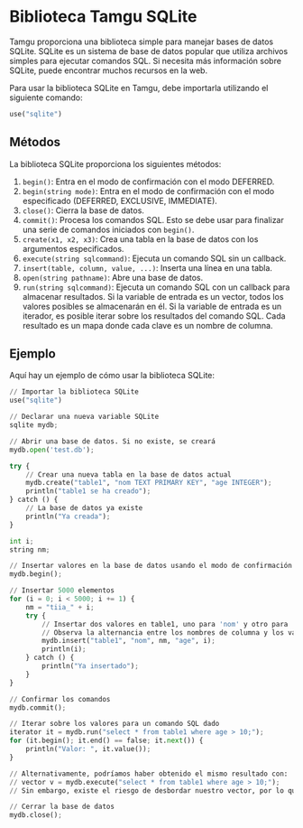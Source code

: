 # Biblioteca Tamgu SQLite

Tamgu proporciona una biblioteca simple para manejar bases de datos SQLite. SQLite es un sistema de base de datos popular que utiliza archivos simples para ejecutar comandos SQL. Si necesita más información sobre SQLite, puede encontrar muchos recursos en la web.

Para usar la biblioteca SQLite en Tamgu, debe importarla utilizando el siguiente comando:

```python
use("sqlite")
```

## Métodos

La biblioteca SQLite proporciona los siguientes métodos:

1. `begin()`: Entra en el modo de confirmación con el modo DEFERRED.
2. `begin(string mode)`: Entra en el modo de confirmación con el modo especificado (DEFERRED, EXCLUSIVE, IMMEDIATE).
3. `close()`: Cierra la base de datos.
4. `commit()`: Procesa los comandos SQL. Esto se debe usar para finalizar una serie de comandos iniciados con `begin()`.
5. `create(x1, x2, x3)`: Crea una tabla en la base de datos con los argumentos especificados.
6. `execute(string sqlcommand)`: Ejecuta un comando SQL sin un callback.
7. `insert(table, column, value, ...)`: Inserta una línea en una tabla.
8. `open(string pathname)`: Abre una base de datos.
9. `run(string sqlcommand)`: Ejecuta un comando SQL con un callback para almacenar resultados. Si la variable de entrada es un vector, todos los valores posibles se almacenarán en él. Si la variable de entrada es un iterador, es posible iterar sobre los resultados del comando SQL. Cada resultado es un mapa donde cada clave es un nombre de columna.

## Ejemplo

Aquí hay un ejemplo de cómo usar la biblioteca SQLite:

```python
// Importar la biblioteca SQLite
use("sqlite")

// Declarar una nueva variable SQLite
sqlite mydb;

// Abrir una base de datos. Si no existe, se creará
mydb.open('test.db');

try {
    // Crear una nueva tabla en la base de datos actual
    mydb.create("table1", "nom TEXT PRIMARY KEY", "age INTEGER");
    println("table1 se ha creado");
} catch () {
    // La base de datos ya existe
    println("Ya creada");
}

int i;
string nm;

// Insertar valores en la base de datos usando el modo de confirmación (más rápido)
mydb.begin();

// Insertar 5000 elementos
for (i = 0; i < 5000; i += 1) {
    nm = "tiia_" + i;
    try {
        // Insertar dos valores en table1, uno para 'nom' y otro para 'age'
        // Observa la alternancia entre los nombres de columna y los valores
        mydb.insert("table1", "nom", nm, "age", i);
        println(i);
    } catch () {
        println("Ya insertado");
    }
}

// Confirmar los comandos
mydb.commit();

// Iterar sobre los valores para un comando SQL dado
iterator it = mydb.run("select * from table1 where age > 10;");
for (it.begin(); it.end() == false; it.next()) {
    println("Valor: ", it.value());
}

// Alternativamente, podríamos haber obtenido el mismo resultado con:
// vector v = mydb.execute("select * from table1 where age > 10;");
// Sin embargo, existe el riesgo de desbordar nuestro vector, por lo que no se recomienda.

// Cerrar la base de datos
mydb.close();
```